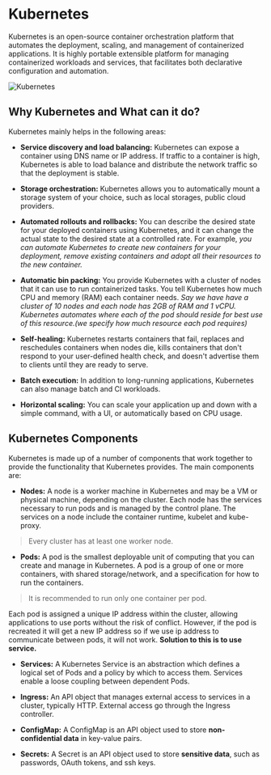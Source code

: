 # Kubernetes

Kubernetes is an open-source container orchestration platform that automates the deployment, scaling, and management of containerized applications. It is highly portable extensible platform for managing containerized workloads and services, that facilitates both declarative configuration and automation.

![Kubernetes](https://kubernetes.io/images/docs/Container_Evolution.svg)

## Why Kubernetes and What can it do?

Kubernetes mainly helps in the following areas:

- **Service discovery and load balancing:** Kubernetes can expose a container using DNS name or IP address. If traffic to a container is high, Kubernetes is able to load balance and distribute the network traffic so that the deployment is stable.

- **Storage orchestration:** Kubernetes allows you to automatically mount a storage system of your choice, such as local storages, public cloud providers.

- **Automated rollouts and rollbacks:** You can describe the desired state for your deployed containers using Kubernetes, and it can change the actual state to the desired state at a controlled rate. For example, *you can automate Kubernetes to create new containers for your deployment, remove existing containers and adopt all their resources to the new container.*

- **Automatic bin packing:** You provide Kubernetes with a cluster of nodes that it can use to run containerized tasks. You tell Kubernetes how much CPU and memory (RAM) each container needs. *Say we have have a cluster of 10 nodes and each node has 2GB of RAM and 1 vCPU. Kubernetes automates where each of the pod should reside for best use of this resource.(we specify how much resource each pod requires)*

- **Self-healing:** Kubernetes restarts containers that fail, replaces and reschedules containers when nodes die, kills containers that don't respond to your user-defined health check, and doesn't advertise them to clients until they are ready to serve.

- **Batch execution:** In addition to long-running applications, Kubernetes can also manage batch and CI workloads.

- **Horizontal scaling:** You can scale your application up and down with a simple command, with a UI, or automatically based on CPU usage.

## Kubernetes Components

Kubernetes is made up of a number of components that work together to provide the functionality that Kubernetes provides. The main components are:

- **Nodes:** A node is a worker machine in Kubernetes and may be a VM or physical machine, depending on the cluster. Each node has the services necessary to run pods and is managed by the control plane. The services on a node include the container runtime, kubelet and kube-proxy.

> Every cluster has at least one worker node.

- **Pods:** A pod is the smallest deployable unit of computing that you can create and manage in Kubernetes. A pod is a group of one or more containers, with shared storage/network, and a specification for how to run the containers.

> It is recommended to run only one container per pod.

Each pod is assigned a unique IP address within the cluster, allowing applications to use ports without the risk of conflict. However, if the pod is recreated it will get a new IP address so if we use ip address to communicate between pods, it will not work. **Solution to this is to use service.**

- **Services:** A Kubernetes Service is an abstraction which defines a logical set of Pods and a policy by which to access them. Services enable a loose coupling between dependent Pods.

- **Ingress:** An API object that manages external access to services in a cluster, typically HTTP. External access go through the Ingress controller.

- **ConfigMap:** A ConfigMap is an API object used to store **non-confidential data** in key-value pairs.

- **Secrets:** A Secret is an API object used to store **sensitive data**, such as passwords, OAuth tokens, and ssh keys.
